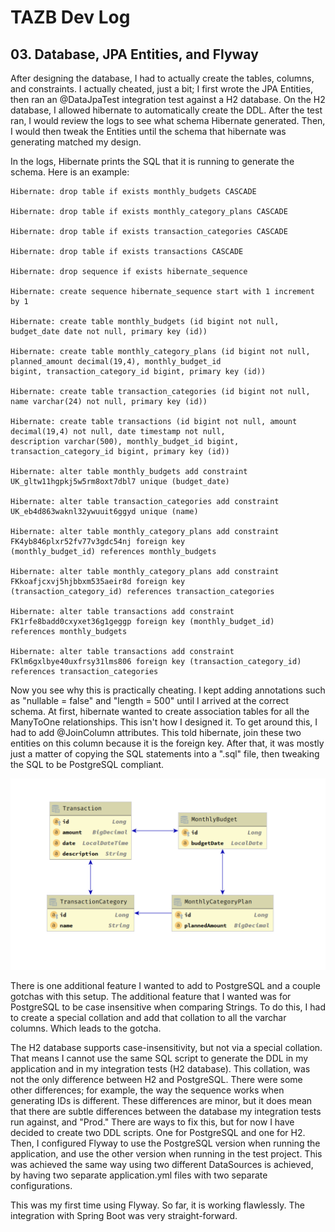# TAZB Dev Log

## 03. Database, JPA Entities, and Flyway

After designing the database, I had to actually create the tables, columns, and constraints. I actually cheated, just a
bit; I first wrote the JPA Entities, then ran an @DataJpaTest integration test against a H2 database. On the H2
database, I allowed hibernate to automatically create the DDL. After the test ran, I would review the logs to see what
schema Hibernate generated. Then, I would then tweak the Entities until the schema that hibernate was generating matched
my design.

In the logs, Hibernate prints the SQL that it is running to generate the schema. Here is an example:

    Hibernate: drop table if exists monthly_budgets CASCADE 

    Hibernate: drop table if exists monthly_category_plans CASCADE 

    Hibernate: drop table if exists transaction_categories CASCADE 

    Hibernate: drop table if exists transactions CASCADE 

    Hibernate: drop sequence if exists hibernate_sequence

    Hibernate: create sequence hibernate_sequence start with 1 increment by 1

    Hibernate: create table monthly_budgets (id bigint not null, budget_date date not null, primary key (id))

    Hibernate: create table monthly_category_plans (id bigint not null, planned_amount decimal(19,4), monthly_budget_id
    bigint, transaction_category_id bigint, primary key (id))

    Hibernate: create table transaction_categories (id bigint not null, name varchar(24) not null, primary key (id))

    Hibernate: create table transactions (id bigint not null, amount decimal(19,4) not null, date timestamp not null,
    description varchar(500), monthly_budget_id bigint, transaction_category_id bigint, primary key (id))

    Hibernate: alter table monthly_budgets add constraint UK_gltw11hgpkj5w5rm8oxt7dbl7 unique (budget_date)

    Hibernate: alter table transaction_categories add constraint UK_eb4d863waknl32ywuuit6ggyd unique (name)

    Hibernate: alter table monthly_category_plans add constraint FK4yb846plxr52fv77v3gdc54nj foreign key
    (monthly_budget_id) references monthly_budgets

    Hibernate: alter table monthly_category_plans add constraint FKkoafjcxvj5hjbbxm535aeir8d foreign key
    (transaction_category_id) references transaction_categories

    Hibernate: alter table transactions add constraint FK1rfe8badd0cxyxet36g1geggp foreign key (monthly_budget_id)
    references monthly_budgets
    
    Hibernate: alter table transactions add constraint FKlm6gxlbye40uxfrsy31lms806 foreign key (transaction_category_id)
    references transaction_categories

Now you see why this is practically cheating. I kept adding annotations such as "nullable = false" and "length = 500"
until I arrived at the correct schema. At first, hibernate wanted to create association tables for all the ManyToOne
relationships. This isn't how I designed it. To get around this, I had to add @JoinColumn attributes. This told
hibernate, join these two entities on this column because it is the foreign key. After that, it was mostly just a matter
of copying the SQL statements into a ".sql" file, then tweaking the SQL to be PostgreSQL compliant.

![InitialJpaEntities](images/InitialJpaEntities.png)

There is one additional feature I wanted to add to PostgreSQL and a couple gotchas with this setup. The additional
feature that I wanted was for PostgreSQL to be case insensitive when comparing Strings. To do this, I had to create a
special collation and add that collation to all the varchar columns. Which leads to the gotcha.

The H2 database supports case-insensitivity, but not via a special collation. That means I cannot use the same SQL
script to generate the DDL in my application and in my integration tests (H2 database). This collation, was not the only
difference between H2 and PostgreSQL. There were some other differences; for example, the way the sequence works when
generating IDs is different. These differences are minor, but it does mean that there are subtle differences between the
database my integration tests run against, and "Prod." There are ways to fix this, but for now I have decided to create
two DDL scripts. One for PostgreSQL and one for H2. Then, I configured Flyway to use the PostgreSQL version when running
the application, and use the other version when running in the test project. This was achieved the same way using two
different DataSources is achieved, by having two separate application.yml files with two separate configurations.

This was my first time using Flyway. So far, it is working flawlessly. The integration with Spring Boot was very
straight-forward.


